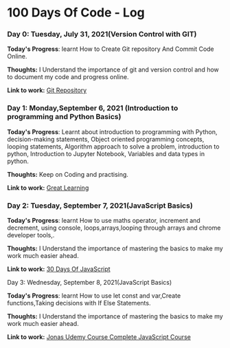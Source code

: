 # 100 Days Of Code - Log

### Day 0: Tuesday, July 31, 2021(Version Control with GIT)

**Today's Progress**: learnt How to Create Git repository And Commit Code Online.

**Thoughts:** I Understand the importance of git and version control and how to document my code and progress online.

**Link to work:** [Git Repository](http://www.example.com)

### Day 1: Monday,September 6, 2021 (Introduction to programming and Python Basics)

**Today's Progress**: Learnt about introduction to programming with Python, decision-making statements,
Object oriented programming concepts, looping statements, Algorithm approach to solve a problem, introduction to python,
Introduction to Jupyter Notebook, Variables and data types in python.

**Thoughts:** Keep on Coding and practising.

**Link to work:** [Great Learning](https://olympus.greatlearning.in/dashboard)

### Day 2: Tuesday, September 7, 2021(JavaScript Basics)

**Today's Progress**: learnt How to use maths operator, increment and decrement, using console, loops,arrays,looping through arrays and chrome developer tools,.

**Thoughts:** I Understand the importance of mastering the basics to make my work much easier ahead.

**Link to work:** [30 Days Of JavaScript](https://github.com/matengodev/30-Days-Of-JavaScript/)

Day 3: Wednesday, September 8, 2021(JavaScript Basics)

**Today's Progress**: learnt How to use let const and var,Create functions,Taking decisions with If Else Statements.

**Thoughts:** I Understand the importance of mastering the basics to make my work much easier ahead.

**Link to work:** [Jonas Udemy Course Complete JavaScript Course](https://drive.google.com/drive/u/2/folders/1ZqG2QTmVk_rI91BXoueTr-Q9vbzT5fqa)